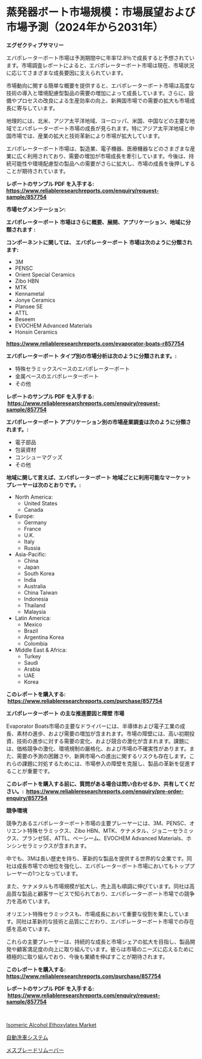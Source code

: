 <p><h1>蒸発器ボート市場規模：市場展望および市場予測（2024年から2031年）</h1></p><p><strong>エグゼクティブサマリー</strong></p>
<p><p>エバポレーターボート市場は予測期間中に年率12.8％で成長すると予想されています。市場調査レポートによると、エバポレーターボート市場は現在、市場状況に応じてさまざまな成長要因に支えられています。</p><p>市場動向に関する簡単な概要を提供すると、エバポレーターボート市場は高度な技術の導入と環境配慮型製品の需要の増加によって成長しています。さらに、設備やプロセスの改良による生産効率の向上、新興国市場での需要の拡大も市場成長に寄与しています。</p><p>地理的には、北米、アジア太平洋地域、ヨーロッパ、米国、中国などの主要な地域でエバポレーターボート市場の成長が見られます。特にアジア太平洋地域と中国市場では、産業の拡大と技術革新により市場が拡大しています。</p><p>エバポレーターボート市場は、製造業、電子機器、医療機器などのさまざまな産業に広く利用されており、需要の増加が市場成長を牽引しています。今後は、持続可能性や環境配慮型の製品への需要がさらに拡大し、市場の成長を後押しすることが期待されています。</p></p>
<p><strong>レポートのサンプル PDF を入手する: <a href="https://www.reliableresearchreports.com/enquiry/request-sample/857754">https://www.reliableresearchreports.com/enquiry/request-sample/857754</a></strong></p>
<p><strong>市場セグメンテーション:</strong></p>
<p><strong> エバポレーターボート 市場はさらに概要、展開、アプリケーション、地域に分類されます :</strong></p>
<p><strong>コンポーネントに関しては、 エバポレーターボート 市場は次のように分類されます: &nbsp;</strong></p>
<p><ul><li>3M</li><li>PENSC</li><li>Orient Special Ceramics</li><li>Zibo HBN</li><li>MTK</li><li>Kennametal</li><li>Jonye Ceramics</li><li>Plansee SE</li><li>ATTL</li><li>Beseem</li><li>EVOCHEM Advanced Materials</li><li>Honsin Ceramics</li></ul></p>
<p><strong><a href="https://www.reliableresearchreports.com/evaporator-boats-r857754">https://www.reliableresearchreports.com/evaporator-boats-r857754</a></strong></p>
<p><strong> エバポレーターボート タイプ別の市場分析は次のように分類されます。:</strong></p>
<p><ul><li>特殊セラミックスベースのエバポレーターボート</li><li>金属ベースのエバポレーターボート</li><li>その他</li></ul></p>
<p><strong>レポートのサンプル PDF を入手する: &nbsp;<a href="https://www.reliableresearchreports.com/enquiry/request-sample/857754">https://www.reliableresearchreports.com/enquiry/request-sample/857754</a></strong></p>
<p><strong> エバポレーターボート アプリケーション別の市場産業調査は次のように分類されます。:</strong></p>
<p><ul><li>電子部品</li><li>包装資材</li><li>コンシューマグッズ</li><li>その他</li></ul></p>
<p><strong>地域に関して言えば、エバポレーターボート 地域ごとに利用可能なマーケットプレーヤーは次のとおりです。:</strong></p>
<p><ul>
    <li>
        North America:
        <ul>
            <li>United States</li>
            <li>Canada</li>
        </ul>
    </li>
    <li>
        Europe:
        <ul>
            <li>Germany</li>
            <li>France</li>
            <li>U.K.</li>
            <li>Italy</li>
            <li>Russia</li>
        </ul>
    </li>
    <li>
        Asia-Pacific:
        <ul>
            <li>China</li>
            <li>Japan</li>
            <li>South Korea</li>
            <li>India</li>
            <li>Australia</li>
            <li>China Taiwan</li>
            <li>Indonesia</li>
            <li>Thailand</li>
            <li>Malaysia</li>
        </ul>
    </li>
    <li>
        Latin America:
        <ul>
            <li>Mexico</li>
            <li>Brazil</li>
            <li>Argentina Korea</li>
            <li>Colombia</li>
        </ul>
    </li>
    <li>
        Middle East & Africa:
        <ul>
            <li>Turkey</li>
            <li>Saudi</li>
            <li>Arabia</li>
            <li>UAE</li>
            <li>Korea</li>
        </ul>
    </li>
    </ul></p>
<p><strong>このレポートを購入する: &nbsp;<a href="https://www.reliableresearchreports.com/purchase/857754">https://www.reliableresearchreports.com/purchase/857754</a></strong></p>
<p><strong>エバポレーターボート の主な推進要因と障壁 市場</strong></p>
<p><p>Evaporator Boats市場の主要なドライバーには、半導体および電子工業の成長、素材の進歩、および需要の増加が含まれます。市場の障壁には、高い初期投資、技術の進歩に対する需要の変化、および競合の激化が含まれます。課題には、価格競争の激化、環境規制の厳格化、および市場の不確実性があります。また、需要の予測の困難さや、新興市場への進出に関するリスクも存在します。これらの課題に対処するためには、市場参入の障壁を克服し、製品の革新を促進することが重要です。</p></p>
<p><strong>このレポートを購入する前に、質問がある場合は問い合わせるか、共有してください。:&nbsp; <a href="https://www.reliableresearchreports.com/enquiry/pre-order-enquiry/857754">https://www.reliableresearchreports.com/enquiry/pre-order-enquiry/857754</a></strong></p>
<p><strong>競争環境</strong></p>
<p><p>競争力あるエバポレーターボート市場の主要プレーヤーには、3M、PENSC、オリエント特殊セラミックス、Zibo HBN、MTK、ケナメタル、ジョニーセラミックス、プランゼSE、ATTL、ベーシーム、EVOCHEM Advanced Materials、ホンシンセラミックスが含まれます。</p><p>中でも、3Mは長い歴史を持ち、革新的な製品を提供する世界的な企業です。同社は成長市場での地位を強化し、エバポレーターボート市場においてもトッププレーヤーの1つとなっています。</p><p>また、ケナメタルも市場規模が拡大し、売上高も順調に伸びています。同社は高品質な製品と顧客サービスで知られており、エバポレーターボート市場での競争力を高めています。</p><p>オリエント特殊セラミックスも、市場成長において重要な役割を果たしています。同社は革新的な技術と品質にこだわり、エバポレーターボート市場での存在感を高めています。</p><p>これらの主要プレーヤーは、持続的な成長と市場シェアの拡大を目指し、製品開発や顧客満足度の向上に取り組んでいます。彼らは市場のニーズに応えるために積極的に取り組んでおり、今後も業績を伸ばすことが期待されます。</p></p>
<p><strong>このレポートを購入する: &nbsp; <a href="https://www.reliableresearchreports.com/purchase/857754">https://www.reliableresearchreports.com/purchase/857754</a></strong></p>
<p><strong>レポートのサンプル PDF を入手する: &nbsp;<a href="https://www.reliableresearchreports.com/enquiry/request-sample/857754">https://www.reliableresearchreports.com/enquiry/request-sample/857754</a></strong><strong></strong></p>
<p>&nbsp;</p>
<p><p><a href="https://circular-yam-9b9.notion.site/Isomeric-Alcohol-Ethoxylates-Market-Research-Report-Unlocks-Analysis-on-the-Market-Financial-Status--081a623228364191a22b962432e67976">Isomeric Alcohol Ethoxylates Market</a></p><p><a href="https://github.com/KaydenJohns1964/Market-Research-Report-List-1/blob/main/246544919297.md">自動洗車システム</a></p><p><a href="https://github.com/marbadji/Market-Research-Report-List-1/blob/main/164678419296.md">メスブレードリムーバー</a></p></p>